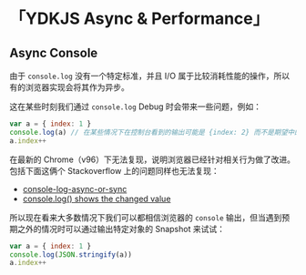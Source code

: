 # 「YDKJS Async & Performance」

## Async Console
由于 `console.log` 没有一个特定标准，并且 I/O 属于比较消耗性能的操作，所以有的浏览器实现会将其作为异步。  

这在某些时刻我们通过 `console.log` Debug 时会带来一些问题，例如：
```js
var a = { index: 1 } 
console.log(a) // 在某些情况下在控制台看到的输出可能是 {index: 2} 而不是期望中的 {index: 1}
a.index++
```
在最新的 Chrome（v96）下无法复现，说明浏览器已经针对相关行为做了改进。包括下面这俩个 Stackoverflow 上的问题同样也无法复现：
* [console-log-async-or-sync](https://stackoverflow.com/questions/23392111/console-log-async-or-sync)
* [console.log() shows the changed value](https://stackoverflow.com/questions/11284663/console-log-shows-the-changed-value-of-a-variable-before-the-value-actually-ch)

所以现在看来大多数情况下我们可以都相信浏览器的 `console` 输出，但当遇到预期之外的情况时可以通过输出特定对象的 Snapshot 来试试：
```js
var a = { index: 1 } 
console.log(JSON.stringify(a))
a.index++
```